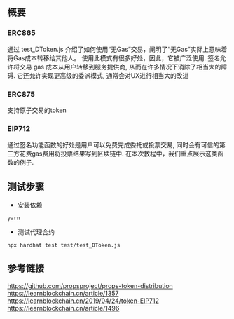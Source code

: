 ## 概要  
### ERC865 
通过 test_DToken.js 介绍了如何使用“无Gas”交易，阐明了“无Gas”实际上意味着将Gas成本转移给其他人。 
使用此模式有很多好处，因此，它被广泛使用. 签名允许将交易 gas 成本从用户转移到服务提供商, 从而在许多情况下消除了相当大的障碍. 它还允许实现更高级的委派模式, 通常会对UX进行相当大的改进  

### ERC875
支持原子交易的token  

### EIP712  
通过签名功能函数的好处是用户可以免费完成委托或投票交易, 同时会有可信的第三方花费gas费用将投票结果写到区块链中. 在本次教程中，我们重点展示这类函数的例子. 

## 测试步骤 
- 安装依赖 
```
yarn
```

- 测试代理合约 
```
npx hardhat test test/test_DToken.js 
``` 

## 参考链接
https://github.com/propsproject/props-token-distribution 
https://learnblockchain.cn/article/1357    
https://learnblockchain.cn/2019/04/24/token-EIP712  
https://learnblockchain.cn/article/1496  